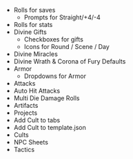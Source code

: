 * Rolls for saves
  * Prompts for Straight/+4/-4
* Rolls for stats
* Divine Gifts
  * Checkboxes for gifts
  * Icons for Round / Scene / Day
* Divine Miracles
* Divine Wrath & Corona of Fury Defaults
* Armor
  * Dropdowns for Armor
* Attacks
* Auto Hit Attacks
* Multi Die Damage Rolls
* Artifacts
* Projects
* Add Cult to tabs
* Add Cult to template.json
* Cults
* NPC Sheets
* Tactics
